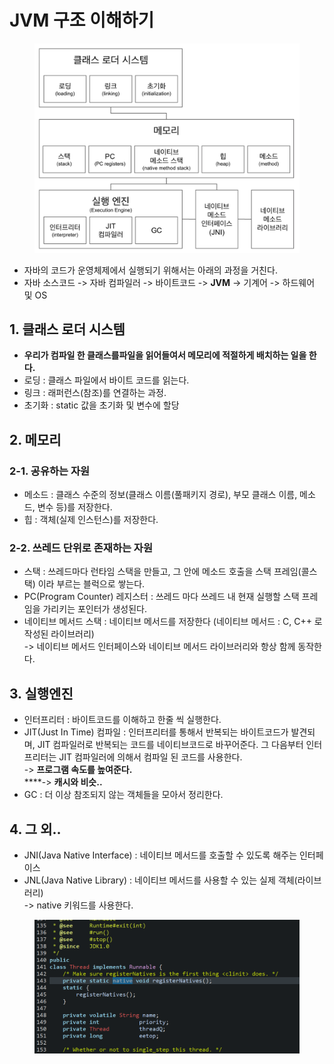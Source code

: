 # JVM 구조 이해하기

<figure><img src="../../../.gitbook/assets/image (2).png" alt=""><figcaption></figcaption></figure>

* 자바의 코드가 운영체제에서 실행되기 위해서는 아래의 과정을 거친다.
* 자바 소스코드 -> 자바 컴파일러 -> 바이트코드 -> **JVM** -> 기계어 -> 하드웨어 및 OS&#x20;

## 1. 클래스 로더 시스템

* **우리가 컴파일 한 클래스를파일을 읽어들여서 메모리에 적절하게 배치하는 일을 한다.**
* 로딩 : 클래스 파일에서 바이트 코드를 읽는다.
* 링크 : 래퍼런스(참조)를 연결하는 과정.
* 초기화 : static 값을 초기화 및 변수에 할당

## 2. 메모리

### 2-1. 공유하는 자원

* 메소드 : 클래스 수준의 정보(클래스 이름(풀패키지 경로), 부모 클래스 이름, 메소드, 변수 등)를 저장한다.
* 힙 : 객체(실제 인스턴스)를 저장한다.

### 2-2. 쓰레드 단위로 존재하는 자원

* 스택 : 쓰레드마다 런타임 스택을 만들고, 그 안에 메소드 호출을 스택 프레임(콜스택) 이라 부르는 블럭으로 쌓는다.
* PC(Program Counter) 레지스터 : 쓰레드 마다 쓰레드 내 현재 실행할 스택 프레임을 가리키는 포인터가 생성된다.
* 네이티브 메서드 스택 : 네이티브 메서드를 저장한다 (네이티브 메서드 : C, C++ 로 작성된 라이브러리)\
  \-> 네이티브 메서드 인터페이스와 네이티브 메서드 라이브러리와 항상 함께 동작한다.

## 3. 실행엔진

* 인터프리터 : 바이트코드를 이해하고 한줄 씩 실행한다.
* JIT(Just In Time) 컴파일 : 인터프리터를 통해서 반복되는 바이트코드가 발견되며, JIT 컴파일러로 반복되는 코드를 네이티브코드로 바꾸어준다. 그 다음부터 인터프리터는 JIT 컴파일러에 의해서 컴파일 된 코드를 사용한다.\
  \-> **프로그램 속도를 높여준다.**\
  ****-> **캐시와 비슷..**
* GC : 더 이상 참조되지 않는 객체들을 모아서 정리한다.

## 4. 그 외..

* JNI(Java Native Interface) : 네이티브 메서드를 호출할 수 있도록 해주는 인터페이스
* JNL(Java Native Library) : 네이티브 메서드를 사용할 수 있는 실제 객체(라이브러리)\
  \-> native 키워드를 사용한다.

<figure><img src="../../../.gitbook/assets/image.png" alt=""><figcaption></figcaption></figure>
